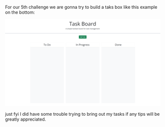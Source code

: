 For our 5th challenge we are gonna try to build a taks box like this example on the bottom:

![alt text](assets/Images/05-third-party-apis-homework-demo.gif)


just fyi I did have some trouble trying to bring out my tasks if any tips will be greatly appreciated.
